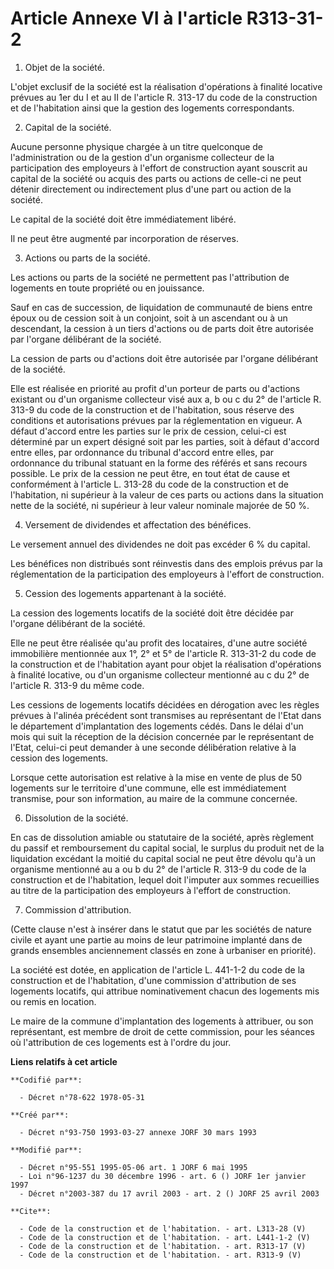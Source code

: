 # Article Annexe VI à l'article R313-31-2

1. Objet de la société. 

L'objet exclusif de la société est la réalisation d'opérations à finalité locative prévues au 1er du I et au II de l'article
R. 313-17 du code de la construction et de l'habitation ainsi que la gestion des logements correspondants. 

2. Capital de la société. 

Aucune personne physique chargée à un titre quelconque de l'administration ou de la gestion d'un organisme collecteur de la
participation des employeurs à l'effort de construction ayant souscrit au capital de la société ou acquis des parts ou
actions de celle-ci ne peut détenir directement ou indirectement plus d'une part ou action de la société. 

Le capital de la société doit être immédiatement libéré. 

Il ne peut être augmenté par incorporation de réserves. 

3. Actions ou parts de la société. 

Les actions ou parts de la société ne permettent pas l'attribution de logements en toute propriété ou en jouissance. 

Sauf en cas de succession, de liquidation de communauté de biens entre époux ou de cession soit à un conjoint, soit à un
ascendant ou à un descendant, la cession à un tiers d'actions ou de parts doit être autorisée par l'organe délibérant de la
société. 

La cession de parts ou d'actions doit être autorisée par l'organe délibérant de la société. 

Elle est réalisée en priorité au profit d'un porteur de parts ou d'actions existant ou d'un organisme collecteur visé aux a,
b ou c du 2° de l'article R. 313-9 du code de la construction et de l'habitation, sous réserve des conditions et
autorisations prévues par la réglementation en vigueur. A défaut d'accord entre les parties sur le prix de cession, celui-ci
est déterminé par un expert désigné soit par les parties, soit à défaut d'accord entre elles, par ordonnance du tribunal
d'accord entre elles, par ordonnance du tribunal statuant en la forme des référés et sans recours possible. Le prix de la
cession ne peut être, en tout état de cause et conformément à l'article L. 313-28 du code de la construction et de
l'habitation, ni supérieur à la valeur de ces parts ou actions dans la situation nette de la société, ni supérieur à leur
valeur nominale majorée de 50 %. 

4. Versement de dividendes et affectation des bénéfices. 

Le versement annuel des dividendes ne doit pas excéder 6 % du capital. 

Les bénéfices non distribués sont réinvestis dans des emplois prévus par la réglementation de la participation des employeurs
à l'effort de construction. 

5. Cession des logements appartenant à la société. 

La cession des logements locatifs de la société doit être décidée par l'organe délibérant de la société. 

Elle ne peut être réalisée qu'au profit des locataires, d'une autre société immobilière mentionnée aux 1°, 2° et 5° de
l'article R. 313-31-2 du code de la construction et de l'habitation ayant pour objet la réalisation d'opérations à finalité
locative, ou d'un organisme collecteur mentionné au c du 2° de l'article R. 313-9 du même code. 

Les cessions de logements locatifs décidées en dérogation avec les règles prévues à l'alinéa précédent sont transmises au
représentant de l'Etat dans le département d'implantation des logements cédés. Dans le délai d'un mois qui suit la réception
de la décision concernée par le représentant de l'Etat, celui-ci peut demander à une seconde délibération relative à la
cession des logements. 

Lorsque cette autorisation est relative à la mise en vente de plus de 50 logements sur le territoire d'une commune, elle est
immédiatement transmise, pour son information, au maire de la commune concernée. 

6. Dissolution de la société. 

En cas de dissolution amiable ou statutaire de la société, après règlement du passif et remboursement du capital social, le
surplus du produit net de la liquidation excédant la moitié du capital social ne peut être dévolu qu'à un organisme mentionné
au a ou b du 2° de l'article R. 313-9 du code de la construction et de l'habitation, lequel doit l'imputer aux sommes
recueillies au titre de la participation des employeurs à l'effort de construction. 

7. Commission d'attribution. 

(Cette clause n'est à insérer dans le statut que par les sociétés de nature civile et ayant une partie au moins de leur
patrimoine implanté dans de grands ensembles anciennement classés en zone à urbaniser en priorité). 

La société est dotée, en application de l'article L. 441-1-2 du code de la construction et de l'habitation, d'une commission
d'attribution de ses logements locatifs, qui attribue nominativement chacun des logements mis ou remis en location. 

Le maire de la commune d'implantation des logements à attribuer, ou son représentant, est membre de droit de cette
commission, pour les séances où l'attribution de ces logements est à l'ordre du jour.

**Liens relatifs à cet article**

	**Codifié par**:

	  - Décret n°78-622 1978-05-31

	**Créé par**:

	  - Décret n°93-750 1993-03-27 annexe JORF 30 mars 1993

	**Modifié par**:

	  - Décret n°95-551 1995-05-06 art. 1 JORF 6 mai 1995
	  - Loi n°96-1237 du 30 décembre 1996 - art. 6 () JORF 1er janvier 1997
	  - Décret n°2003-387 du 17 avril 2003 - art. 2 () JORF 25 avril 2003

	**Cite**:

	  - Code de la construction et de l'habitation. - art. L313-28 (V)
	  - Code de la construction et de l'habitation. - art. L441-1-2 (V)
	  - Code de la construction et de l'habitation. - art. R313-17 (V)
	  - Code de la construction et de l'habitation. - art. R313-9 (V)
